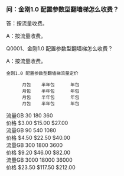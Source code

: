 ### 问：金刚1.0 配置参数型翻墙梯怎么收费？
答：按流量收费。

   A：按流量收费。

Q0001、金刚1.0 配置参数型翻墙梯怎么收费？

A：按流量收费。

    金刚1.0 配置参数型翻墙梯流量定价

          月包    半年包      年包
          月包    半年包      年包
          月包    半年包      年包
          月包    半年包      年包




 流量GB     30      180      360<br>
 价格    $3.00   $15.00   $27.00<br>
 流量GB     90      540     1080<br>
 价格    $4.50   $22.50   $40.00<br>
 流量GB    300     1800     3600<br>
 价格    $9.20   $46.00   $82.00<br>
 流量GB   3000    18000    36000<br>
 价格   $23.50  $117.50  $212.00<br>
